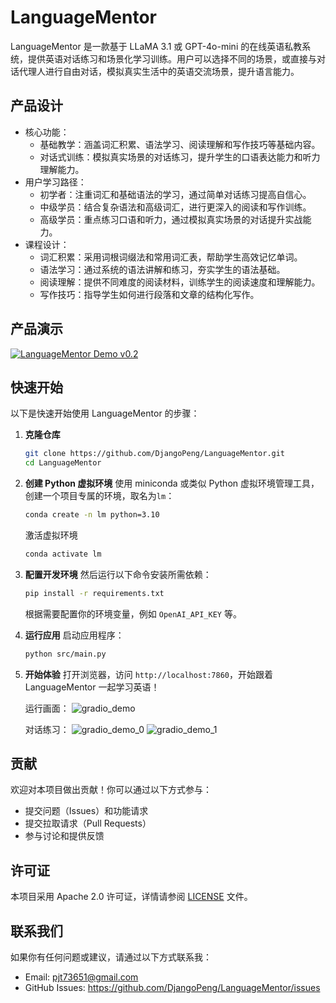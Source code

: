# LanguageMentor

LanguageMentor 是一款基于 LLaMA 3.1 或 GPT-4o-mini 的在线英语私教系统，提供英语对话练习和场景化学习训练。用户可以选择不同的场景，或直接与对话代理人进行自由对话，模拟真实生活中的英语交流场景，提升语言能力。


## 产品设计

- 核心功能：
  - 基础教学：涵盖词汇积累、语法学习、阅读理解和写作技巧等基础内容。
  - 对话式训练：模拟真实场景的对话练习，提升学生的口语表达能力和听力理解能力。
- 用户学习路径：
  - 初学者：注重词汇和基础语法的学习，通过简单对话练习提高自信心。
  - 中级学员：结合复杂语法和高级词汇，进行更深入的阅读和写作训练。
  - 高级学员：重点练习口语和听力，通过模拟真实场景的对话提升实战能力。
- 课程设计：
  - 词汇积累：采用词根词缀法和常用词汇表，帮助学生高效记忆单词。
  - 语法学习：通过系统的语法讲解和练习，夯实学生的语法基础。
  - 阅读理解：提供不同难度的阅读材料，训练学生的阅读速度和理解能力。
  - 写作技巧：指导学生如何进行段落和文章的结构化写作。

## 产品演示

[![LanguageMentor Demo v0.2](images/gradio.png)](https://youtu.be/5Tb248FSJ8Q)




## 快速开始
以下是快速开始使用 LanguageMentor 的步骤：

1. **克隆仓库**
   ```bash
   git clone https://github.com/DjangoPeng/LanguageMentor.git
   cd LanguageMentor
   ```

2. **创建 Python 虚拟环境**
   使用 miniconda 或类似 Python 虚拟环境管理工具，创建一个项目专属的环境，取名为`lm`：
   ```bash
   conda create -n lm python=3.10
   ```
   激活虚拟环境
   ```bash
   conda activate lm
   ```

3. **配置开发环境**
   然后运行以下命令安装所需依赖：
   ```bash
   pip install -r requirements.txt
   ```

   根据需要配置你的环境变量，例如 `OpenAI_API_KEY` 等。

4. **运行应用**
   启动应用程序：
   ```bash
   python src/main.py
   ```

5. **开始体验**
   打开浏览器，访问 `http://localhost:7860`，开始跟着 LanguageMentor 一起学习英语！

   运行画面：
   ![gradio_demo](images/gradio.png)

   对话练习：
   ![gradio_demo_0](images/gradio_0.png)
   ![gradio_demo_1](images/gradio_1.png)


## 贡献
欢迎对本项目做出贡献！你可以通过以下方式参与：
- 提交问题（Issues）和功能请求
- 提交拉取请求（Pull Requests）
- 参与讨论和提供反馈

## 许可证
本项目采用 Apache 2.0 许可证，详情请参阅 [LICENSE](LICENSE) 文件。

## 联系我们

如果你有任何问题或建议，请通过以下方式联系我：
- Email: pjt73651@gmail.com
- GitHub Issues: https://github.com/DjangoPeng/LanguageMentor/issues
